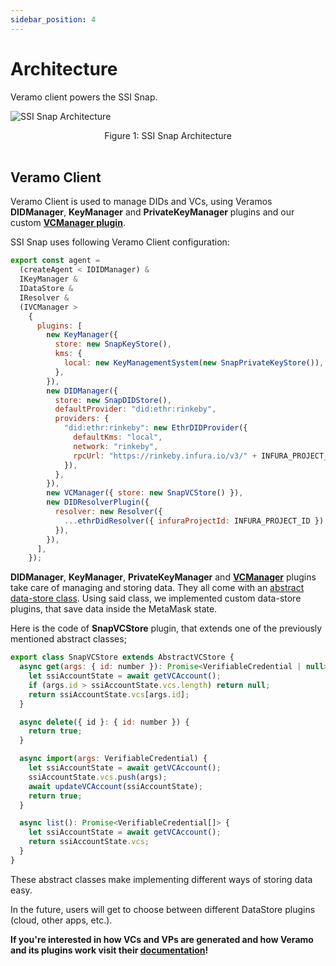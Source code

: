 ```yaml
---
sidebar_position: 4
---
```


# Architecture

Veramo client powers the SSI Snap.

![SSI Snap Architecture](https://i.imgur.com/YiAnoly.png)

<center> Figure 1: SSI Snap Architecture </center>
<br />

## Veramo Client

Veramo Client is used to manage DIDs and VCs, using Veramos **DIDManager**, **KeyManager** and **PrivateKeyManager** plugins and our custom **[VCManager plugin](../plugins/vc-manager)**.

SSI Snap uses following Veramo Client configuration:

```js
export const agent =
  (createAgent < IDIDManager) &
  IKeyManager &
  IDataStore &
  IResolver &
  (IVCManager >
    {
      plugins: [
        new KeyManager({
          store: new SnapKeyStore(),
          kms: {
            local: new KeyManagementSystem(new SnapPrivateKeyStore()),
          },
        }),
        new DIDManager({
          store: new SnapDIDStore(),
          defaultProvider: "did:ethr:rinkeby",
          providers: {
            "did:ethr:rinkeby": new EthrDIDProvider({
              defaultKms: "local",
              network: "rinkeby",
              rpcUrl: "https://rinkeby.infura.io/v3/" + INFURA_PROJECT_ID,
            }),
          },
        }),
        new VCManager({ store: new SnapVCStore() }),
        new DIDResolverPlugin({
          resolver: new Resolver({
            ...ethrDidResolver({ infuraProjectId: INFURA_PROJECT_ID }),
          }),
        }),
      ],
    });
```

**DIDManager**, **KeyManager**, **PrivateKeyManager** and **[VCManager](../plugins/vc-manager)** plugins take care of managing and storing data. They all come with an [abstract data-store class](https://github.com/blockchain-lab-um/veramo-vc-manager/blob/main/src/vc-store/abstract-vc-store.ts). Using said class, we implemented custom data-store plugins, that save data inside the MetaMask state.

Here is the code of **SnapVCStore** plugin, that extends one of the previously mentioned abstract classes;

```js
export class SnapVCStore extends AbstractVCStore {
  async get(args: { id: number }): Promise<VerifiableCredential | null> {
    let ssiAccountState = await getVCAccount();
    if (args.id > ssiAccountState.vcs.length) return null;
    return ssiAccountState.vcs[args.id];
  }

  async delete({ id }: { id: number }) {
    return true;
  }

  async import(args: VerifiableCredential) {
    let ssiAccountState = await getVCAccount();
    ssiAccountState.vcs.push(args);
    await updateVCAccount(ssiAccountState);
    return true;
  }

  async list(): Promise<VerifiableCredential[]> {
    let ssiAccountState = await getVCAccount();
    return ssiAccountState.vcs;
  }
}
```

These abstract classes make implementing different ways of storing data easy.

In the future, users will get to choose between different DataStore plugins (cloud, other apps, etc.).

**If you're interested in how VCs and VPs are generated and how Veramo and its plugins work visit their [documentation](https://veramo.io/docs/basics/introduction)!**

